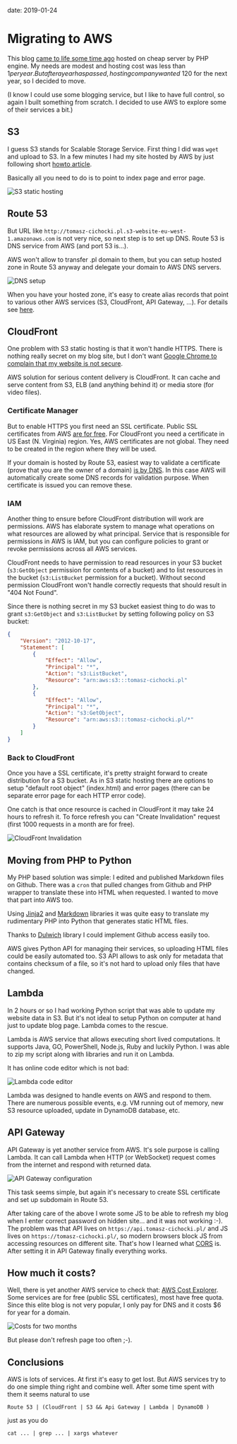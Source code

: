 date: 2019-01-24

# Migrating to AWS

This blog [came to life some time ago](000-Hello-world) hosted on cheap server
by PHP engine. My needs are modest and hosting cost was less than $1 per year.
But after a year has passed, hosting company wanted ~$120 for the next year,
so I decided to move.

(I know I could use some blogging service, but I like to have full control,
so again I built something from scratch. I decided to use AWS to explore
some of their services a bit.)

## S3

I guess S3 stands for Scalable Storage Service. First thing I did was `wget`
and upload to S3. In a few minutes I had my site hosted by AWS by just
following short [howto article](https://docs.aws.amazon.com/AmazonS3/latest/dev/WebsiteHosting.html).

Basically all you need to do is to point to index page and error page.

![S3 static hosting](008-s3.png)

## Route 53

But URL like `http://tomasz-cichocki.pl.s3-website-eu-west-1.amazonaws.com`
is not very nice, so next step is to set up DNS. Route 53 is DNS service
from AWS (and port 53 is...).

AWS won't allow to transfer .pl domain to them, but you can setup hosted zone
in Route 53 anyway and delegate your domain to AWS DNS servers.

![DNS setup](008-dns.png)

When you have your hosted zone, it's easy to create alias records that point
to various other AWS services (S3, CloudFront, API Gateway, ...).
For details see [here](https://docs.aws.amazon.com/AmazonS3/latest/dev/website-hosting-custom-domain-walkthrough.html).

## CloudFront

One problem with S3 static hosting is that it won't handle HTTPS.
There is nothing really secret on my blog site, but I don't want
[Google Chrome to complain that my website is not secure](https://security.googleblog.com/2018/02/a-secure-web-is-here-to-stay.html).

AWS solution for serious content delivery is CloudFront. It can cache and
serve content from S3, ELB (and anything behind it) or media store (for video files).

### Certificate Manager

But to enable HTTPS you first need an SSL certificate.
Public SSL certificates from AWS [are for free](https://aws.amazon.com/certificate-manager/pricing/).
For CloudFront you need a certificate in US East (N. Virginia) region. Yes,
AWS certificates are not global. They need to be created in the region where
they will be used.

If your domain is hosted by Route 53, easiest way to validate a certificate
(prove that you are the owner of a domain) [is by DNS](https://docs.aws.amazon.com/acm/latest/userguide/gs-acm-validate-dns.html).
In this case AWS will automatically create some DNS records for validation purpose.
When certificate is issued you can remove these.

### IAM

Another thing to ensure before CloudFront distribution will work are
permissions.
AWS has elaborate system to manage what operations on what resources are
allowed by what principal. Service that is responsible for permissions
in AWS is IAM, but you can configure policies to grant or revoke permissions
across all AWS services.

CloudFront needs to have permission to read resources in your S3 bucket
(`s3:GetObject` permission for contents of a bucket)
and to list resources in the bucket (`s3:ListBucket` permission for a bucket).
Without second permission CloudFront won't handle correctly requests that should result
in "404 Not Found".

Since there is nothing secret in my S3 bucket easiest thing to do was to grant
`s3:GetObject` and `s3:ListBucket` by setting following policy on S3 bucket:

```json
{
    "Version": "2012-10-17",
    "Statement": [
        {
            "Effect": "Allow",
            "Principal": "*",
            "Action": "s3:ListBucket",
            "Resource": "arn:aws:s3:::tomasz-cichocki.pl"
        },
        {
            "Effect": "Allow",
            "Principal": "*",
            "Action": "s3:GetObject",
            "Resource": "arn:aws:s3:::tomasz-cichocki.pl/*"
        }
    ]
}
```

### Back to CloudFront

Once you have a SSL certificate, it's pretty straight forward to create distribution
for a S3 bucket. As in S3 static hosting there are options to setup
"default root object" (index.html) and error pages (there can be separate
error page for each HTTP error code).

One catch is that once resource is cached in CloudFront it may take 24 hours
to refresh it. To force refresh you can "Create Invalidation" request
(first 1000 requests in a month are for free).

![CloudFront Invalidation](008-invalidate.png)

## Moving from PHP to Python

My PHP based solution was simple: I edited and published Markdown files on Github.
There was a `cron` that pulled changes from Github and PHP wrapper
to translate these into HTML when requested.
I wanted to move that part into AWS too.

Using [Jinja2](http://jinja.pocoo.org/) and [Markdown](https://github.com/Python-Markdown/markdown) libraries
it was quite easy to translate
my rudimentary PHP into Python that generates static HTML files.

Thanks to [Dulwich](https://github.com/dulwich/dulwich) library
I could implement Github access easily too.

AWS gives Python API for managing their services, so uploading HTML files
could be easily automated too. S3 API allows to ask only for metadata
that contains checksum of a file, so it's not hard to upload only files
that have changed.

## Lambda

In 2 hours or so I had working Python script that was able to update
my website data in S3. But it's not ideal to setup Python on computer
at hand just to update blog page. Lambda comes to the rescue.

Lambda is AWS service that allows executing short lived computations.
It supports Java, GO, PowerShell, Node.js, Ruby and luckily Python.
I was able to zip my script along with libraries and run it on Lambda.

It has online code editor which is not bad:

![Lambda code editor](008-lambda.png)

Lambda was designed to handle events on AWS and respond to them.
There are numerous possible events, e.g. VM running out of memory,
new S3 resource uploaded, update in DynamoDB database, etc.

## API Gateway

API Gateway is yet another service from AWS. It's sole purpose is calling Lambda.
It can call Lambda when HTTP (or WebSocket) request comes from the internet
and respond with returned data.

![API Gateway configuration](008-api-gw.png)

This task seems simple, but again it's necessary to create SSL certificate
and set up subdomain in Route 53.

After taking care of the above I wrote some JS to be able to refresh my blog
when I enter correct password on hidden site... and it was not working :-).
The problem was that API lives on `https://api.tomasz-cichocki.pl/` and
JS lives on `https://tomasz-cichocki.pl/`, so modern browsers block
JS from accessing resources on different site.
That's how I learned what [CORS](https://en.wikipedia.org/wiki/Cross-origin_resource_sharing) is.
After setting it in API Gateway finally everything works.

## How much it costs?

Well, there is yet another AWS service to check that: [AWS Cost Explorer](https://docs.aws.amazon.com/awsaccountbilling/latest/aboutv2/ce-what-is.html).
Some services are for free (public SSL certificates), most have free quota.
Since this elite blog is not very popular, I only pay for DNS
and it costs $6 for year for a domain.

![Costs for two months](008-costs.png)

But please don't refresh page too often ;-).

## Conclusions

AWS is lots of services. At first it's easy to get lost. But AWS services
try to do one simple thing right and combine well. After some time spent
with them it seems natural to use

`Route 53 | (CloudFront | S3 && Api Gateway | Lambda | DynamoDB )`

just as you do

`cat ... | grep ... | xargs whatever`
